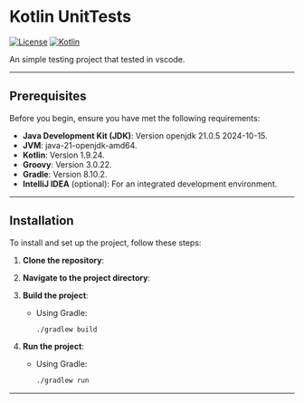 # Kotlin UnitTests

[![License](https://img.shields.io/badge/License-MIT-blue.svg)](LICENSE)
[![Kotlin](https://img.shields.io/badge/Kotlin-1.9.24-orange.svg)](https://kotlinlang.org)

An simple testing project that tested in vscode.

---

## Prerequisites

Before you begin, ensure you have met the following requirements:

- **Java Development Kit (JDK)**: Version openjdk 21.0.5 2024-10-15.
- **JVM**: java-21-openjdk-amd64.
- **Kotlin**: Version 1.9.24.
- **Groovy**: Version 3.0.22.
- **Gradle**: Version 8.10.2.
- **IntelliJ IDEA** (optional): For an integrated development environment.

---

## Installation

To install and set up the project, follow these steps:

1. **Clone the repository**:
2. **Navigate to the project directory**:
3. **Build the project**:

   - Using Gradle:

     ```bash
     ./gradlew build
     ```

4. **Run the project**:

   - Using Gradle:

     ```bash
     ./gradlew run
     ```

---
